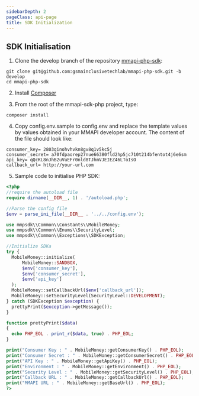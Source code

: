 ```yaml
---
sidebarDepth: 2
pageClass: api-page
title: SDK Initialization
---
```


## SDK Initialisation

1. Clone the develop branch of the repository <a href="https://github.com/gsmainclusivetechlab/mmapi-php-sdk" target="_blank">mmapi-php-sdk</a>:

```shell
git clone git@github.com:gsmainclusivetechlab/mmapi-php-sdk.git -b develop
cd mmapi-php-sdk
```

2. Install <a href="https://getcomposer.org/download/" target="_blank">Composer</a>

3. From the root of the <span class="highlight">mmapi-sdk-php</span> project, type:

```shell
composer install
```

4. Copy <span class="highlight">config.env.sample</span> to <span class="highlight">config.env</span> and replace the template values by values obtained in your MMAPI
developer account. The content of the file should look like:

```shell
consumer_key= 2803qinohvhvkn8gv8q1v5kc5j
consumer_secret= a70fdpaorep27nue66380fld2hp5jc710t214bfentot4j6e6sm
api_key= qQcKL8nJhB2uVuEFr0nld8TJhmVJEIEZ46LToIsO
callback_url= http://your-url.com
```

5. Sample code to initialise PHP SDK:

```php
<?php
//require the autoload file
require dirname(__DIR__, 1) . '/autoload.php';

//Parse the config file
$env = parse_ini_file(__DIR__ . '../../config.env');

use mmpsdk\\Common\\Constants\\MobileMoney;
use mmpsdk\\Common\\Enums\\SecurityLevel;
use mmpsdk\\Common\\Exceptions\\SDKException;

//Initialize SDKa
try {
  MobileMoney::initialize(
      MobileMoney::SANDBOX,
      $env['consumer_key'],
      $env['consumer_secret'],
      $env['api_key']
  );
  MobileMoney::setCallbackUrl($env['callback_url']);
  MobileMoney::setSecurityLevel(SecurityLevel::DEVELOPMENT);
} catch (SDKException $exception) {
  prettyPrint($exception->getMessage());
}

function prettyPrint($data)
{
  echo PHP_EOL . print_r($data, true) . PHP_EOL;
}

print("Consumer Key : " . MobileMoney::getConsumerKey() . PHP_EOL);
print("Consumer Secret : " . MobileMoney::getConsumerSecret() . PHP_EOL);
print("API Key : " . MobileMoney::getApiKey() . PHP_EOL);
print("Environment : " . MobileMoney::getEnvironment() . PHP_EOL);
print("Security Level : " . MobileMoney::getSecurityLevel() . PHP_EOL);
print("Callback URL : " . MobileMoney::getCallbackUrl() . PHP_EOL);
print("MMAPI URL : " . MobileMoney::getBaseUrl() . PHP_EOL);
?>
```
<script>
export default {
  mounted() {
    setTimeout(() => {
      const codeBlocks = Array.from(document.querySelectorAll('.extra-class'));
    
      codeBlocks.forEach(element => {
        const preElement = element.querySelector('pre');

        const div = document.createElement('div');
        div.classList.add('pre-wrapper');
        div.appendChild(preElement);

        element.appendChild(div);
      });
    }, 0);
  },
}
</script>